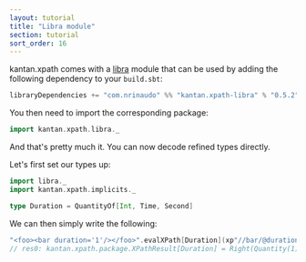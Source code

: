 ```yaml
---
layout: tutorial
title: "Libra module"
section: tutorial
sort_order: 16
---
```

kantan.xpath comes with a [libra](https://github.com/to-ithaca/libra) module that can be used
by adding the following dependency to your `build.sbt`:

```scala
libraryDependencies += "com.nrinaudo" %% "kantan.xpath-libra" % "0.5.2"
```

You then need to import the corresponding package:

```scala
import kantan.xpath.libra._
```

And that's pretty much it. You can now decode refined types directly.

Let's first set our types up:

```scala
import libra._
import kantan.xpath.implicits._

type Duration = QuantityOf[Int, Time, Second]
```

We can then simply write the following:

```scala
"<foo><bar duration='1'/></foo>".evalXPath[Duration](xp"//bar/@duration")
// res0: kantan.xpath.package.XPathResult[Duration] = Right(Quantity(1))
```
